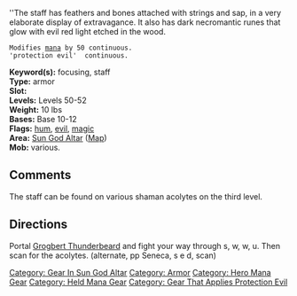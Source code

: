 ''The staff has feathers and bones attached with strings and sap, in a
very elaborate display of extravagance. It also has dark necromantic
runes that glow with evil red light etched in the wood.

`Modifies `[`mana`](Mana_Points.md "wikilink")` by 50 continuous.`  
`'protection evil'  continuous.`

**Keyword(s):** focusing, staff  
**Type:** armor  
**Slot:** <held>  
**Levels:** Levels 50-52  
**Weight:** 10 lbs  
**Bases:** Base 10-12  
**Flags:** [hum](Hum_Flag.md "wikilink"),
[evil](Evil_Flag.md "wikilink"), [magic](Magic_Flag.md "wikilink")  
**Area:** [Sun God Altar](:Category:_Sun_God_Altar.md "wikilink")
([Map](Sun_God_Altar_Map.md "wikilink"))  
**Mob:** various.  

## Comments

The staff can be found on various shaman acolytes on the third level.

## Directions

Portal [Grogbert Thunderbeard](Grogbert_Thunderbeard "wikilink") and
fight your way through s, w, w, u. Then scan for the acolytes.
(alternate, pp Seneca, s e d, scan)  

[Category: Gear In Sun God
Altar](Category:_Gear_In_Sun_God_Altar "wikilink") [Category:
Armor](Category:_Armor "wikilink") [Category: Hero Mana
Gear](Category:_Hero_Mana_Gear "wikilink") [Category: Held Mana
Gear](Category:_Held_Mana_Gear "wikilink") [Category: Gear That Applies
Protection Evil](Category:_Gear_That_Applies_Protection_Evil "wikilink")
